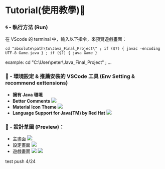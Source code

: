 # Tutorial(使用教學)📝

### 🌀 - 執行方法 (Run)

在 VScode 的 terminal 中，輸入以下指令，來預覽遊戲畫面：

```
cd "absolute\path\to\Java_Final_Project\" ; if ($?) { javac -encoding UTF-8 Game.java } ; if ($?) { java Game }
```

example: cd "C:\User\peter\Java_Final_Project\" ; ...

### 🌳 - 環境設定 & 推薦安裝的 VSCode 工具 (Env Setting & recommend exttensions)

- **擁有 Java 環境**
- **Better Comments**
  <img src="https://i.imgur.com/uC2uvKt.png">
- **Material Icon Theme**
  <img src="https://i.imgur.com/EPHsqno.png">
- **Language Support for Java(TM) by Red Hat**
  <img src="https://i.imgur.com/mRzqzMe.png">

### 👀 - **設計草圖 (Preview)**：

- 主畫面
  <img src="https://i.imgur.com/rAOIcCr.png">
- 設定畫面
  <img src="https://i.imgur.com/4XKDbE0.png">
- 遊戲畫面
  <img src="https://i.imgur.com/7H31RES.png">
  <img src="https://i.imgur.com/vM9qu42.png">

test push 4/24